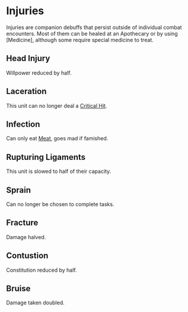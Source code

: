# Injuries
Injuries are companion debuffs that persist outside of individual combat encounters. Most of them can be healed at an Apothecary or by using [Medicine], although some require special medicine to treat.

## Head Injury 	
Willpower reduced by half.

## Laceration 	
This unit can no longer deal a [Critical Hit](attributes.md#critical-hit).

## Infection 	
Can only eat [Meat](../inventory/meat.md), goes mad if famished.
	
## Rupturing Ligaments 	
This unit is slowed to half of their capacity. 	

## Sprain 	
Can no longer be chosen to complete tasks.

## Fracture 	
Damage halved.

## Contustion 	
Constitution reduced by half.

## Bruise 	
Damage taken doubled.